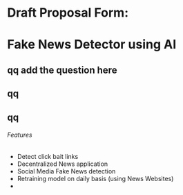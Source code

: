 # Draft Proposal Form:

# Fake News Detector using AI 

## qq add the question here

## qq

## qq

###### Features
- Detect click bait links
- Decentralized News application
- Social Media Fake News detection
- Retraining model on daily basis (using News Websites)
- 

